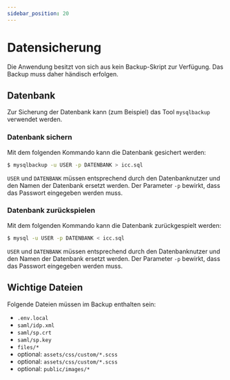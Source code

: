 ```yaml
---
sidebar_position: 20
---
```


# Datensicherung

Die Anwendung besitzt von sich aus kein Backup-Skript zur Verfügung. Das Backup muss daher händisch erfolgen.

## Datenbank

Zur Sicherung der Datenbank kann (zum Beispiel) das Tool `mysqlbackup` verwendet werden.

### Datenbank sichern

Mit dem folgenden Kommando kann die Datenbank gesichert werden:

```bash
$ mysqlbackup -u USER -p DATENBANK > icc.sql
```

`USER` und `DATENBANK` müssen entsprechend durch den Datenbanknutzer und den Namen der Datenbank ersetzt werden. Der
Parameter `-p` bewirkt, dass das Passwort eingegeben werden muss.

### Datenbank zurückspielen

Mit dem folgenden Kommando kann die Datenbank zurückgespielt werden:

```bash
$ mysql -u USER -p DATENBANK < icc.sql
```

`USER` und `DATENBANK` müssen entsprechend durch den Datenbanknutzer und den Namen der Datenbank ersetzt werden. Der
Parameter `-p` bewirkt, dass das Passwort eingegeben werden muss.

## Wichtige Dateien

Folgende Dateien müssen im Backup enthalten sein:

* `.env.local`
* `saml/idp.xml`
* `saml/sp.crt`
* `saml/sp.key`
* `files/*`
* optional: `assets/css/custom/*.scss`
* optional: `assets/css/custom/*.scss`
* optional: `public/images/*`